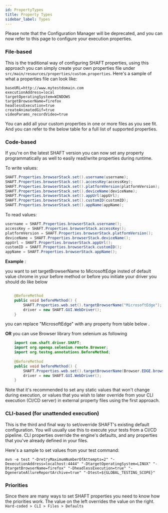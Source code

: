 ```yaml
---
id: PropertyTypes
title: Property Types
sidebar_label: Types
---
```


Please note that the Configuration Manager will be deprecated, and you can now refer to this page to configure your execution properties.

### File-based

This is the traditional way of configuring SHAFT properties, using this approach you can simply create your own properties file under `src/main/resources/properties/custom.properties`.
Here's a sample of what a properties file can look like:

```properties
baseURL=http://www.mytestdomain.com
executionAddress=local
targetOperatingSystem=WINDOWS
targetBrowserName=firefox
headlessExecution=true
createAnimatedGif=true
videoParams_recordVideo=true
```
You can add all your custom properties in one or more files as you see fit. And you can refer to the below table for a full list of supported properties.

### Code-based

If you're on the latest SHAFT version you can now set any property programmatically as well to easily read/write properties during runtime.

To write values:
```java
SHAFT.Properties.browserStack.set().username(username);
SHAFT.Properties.browserStack.set().accessKey(accessKey);
SHAFT.Properties.browserStack.set().platformVersion(platformVersion);
SHAFT.Properties.browserStack.set().deviceName(deviceName);
SHAFT.Properties.browserStack.set().appUrl(appUrl);
SHAFT.Properties.browserStack.set().customID(customID);
SHAFT.Properties.browserStack.set().appName(appName);
```

To read values:
```java
username = SHAFT.Properties.browserStack.username();
accessKey = SHAFT.Properties.browserStack.accessKey();
platformVersion = SHAFT.Properties.browserStack.platformVersion();
deviceName = SHAFT.Properties.browserStack.deviceName();
appUrl = SHAFT.Properties.browserStack.appUrl();
customID = SHAFT.Properties.browserStack.customID();
appName = SHAFT.Properties.browserStack.appName();
```
**Example** : 

you want to set targetBrowserName to MicrosoftEdge insted of default value chrome
in your before method or before you initiate your driver you should do like below 
```java
	  
	@BeforeMethod
	public void beforeMethod() {
    	SHAFT.Properties.web.set().targetBrowserName("MicrosoftEdge");
        driver = new SHAFT.GUI.WebDriver();
	}
```
you can replace "MicrosoftEdge" with any property from table below .


**OR**
you can use Browser library from selenium as following
```java
	import com.shaft.driver.SHAFT;
	import org.openqa.selenium.remote.Browser;
	import org.testng.annotations.BeforeMethod;
	
	@BeforeMethod
	public void beforeMethod() {
        SHAFT.Properties.web.set().targetBrowserName(Browser.EDGE.browserName()); ;
        driver = new SHAFT.GUI.WebDriver();
	}
```

Note that it's recommended to set any static values that won't change during execution, or values that you wish to later override from your CLI execution (CI/CD server) in external property files using the first approach.

### CLI-based (for unattended execution)

This is the third and final way to set/override SHAFT's existing default configuration. You will usually use this to execute your tests from a CI/CD pipeline.
CLI properties override the engine's defaults, and any properties that you've already defined in your files.

Here's a sample to set values from your test command:
```commandline
mvn -e test "-DretryMaximumNumberOfAttempts=2" "-DexecutionAddress=localhost:4444" "-DtargetOperatingSystem=LINUX" "-DtargetBrowserName=firefox" "-DheadlessExecution=true" "-DgenerateAllureReportArchive=true" "-Dtest=${GLOBAL_TESTING_SCOPE}"
```

### Priorities

Since there are many ways to set SHAFT properties you need to know how the priorities work. The value on the left overrides the value on the right.
`Hard-coded > CLI > Files > Defaults`
